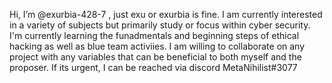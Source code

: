 Hi, I’m @exurbia-428-7 , just exu or exurbia is fine.
I am currently interested in a variety of subjects but primarily study or focus within cyber security.
I'm currently learning the funadmentals and beginning steps of ethical hacking as well as blue team activiies.
I am willing to collaborate on any project with any variables that can be beneficial to both myself and the proposer.
If its urgent, I can be reached via discord MetaNihilist#3077
